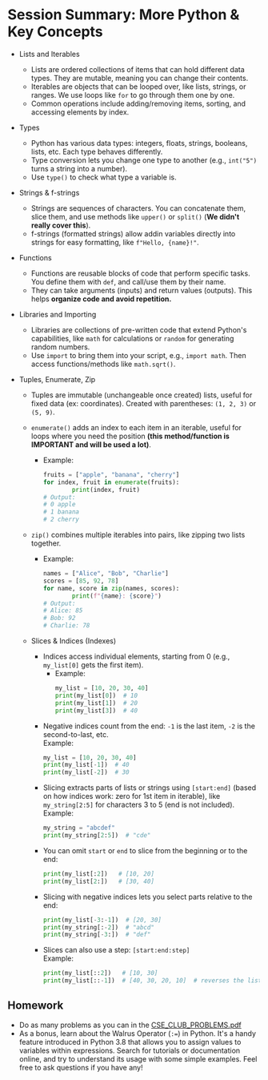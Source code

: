# Session Summary: More Python & Key Concepts

- Lists and Iterables
  - Lists are ordered collections of items that can hold different data types. They are mutable, meaning you can change their contents.
  - Iterables are objects that can be looped over, like lists, strings, or ranges. We use loops like `for` to go through them one by one.
  - Common operations include adding/removing items, sorting, and accessing elements by index.

- Types
  - Python has various data types: integers, floats, strings, booleans, lists, etc. Each type behaves differently.
  - Type conversion lets you change one type to another (e.g., `int("5")` turns a string into a number).
  - Use `type()` to check what type a variable is.

- Strings & f-strings
  - Strings are sequences of characters. You can concatenate them, slice them, and use methods like `upper()` or `split()` (__We didn't really cover this__).
  - f-strings (formatted strings) allow addin variables directly into strings for easy formatting, like `f"Hello, {name}!"`.

- Functions
  - Functions are reusable blocks of code that perform specific tasks. You define them with `def`, and call/use them by their name.
  - They can take arguments (inputs) and return values (outputs). This helps **organize code and avoid repetition.**

- Libraries and Importing
  - Libraries are collections of pre-written code that extend Python's capabilities, like `math` for calculations or `random` for generating random numbers.
  - Use `import` to bring them into your script, e.g., `import math`. Then access functions/methods like `math.sqrt()`.

- Tuples, Enumerate, Zip
    - Tuples are immutable (unchangeable once created) lists, useful for fixed data (ex: coordinates). Created with parentheses: `(1, 2, 3)` or `(5, 9)`.
    - `enumerate()` adds an index to each item in an iterable, useful for loops where you need the position **(this method/function is IMPORTANT and will be used a lot)**.
        - Example:  
            ```python
            fruits = ["apple", "banana", "cherry"]
            for index, fruit in enumerate(fruits):
                    print(index, fruit)
            # Output:
            # 0 apple
            # 1 banana
            # 2 cherry
            ```

    - `zip()` combines multiple iterables into pairs, like zipping two lists together.
        - Example:  
            ```python
            names = ["Alice", "Bob", "Charlie"]
            scores = [85, 92, 78]
            for name, score in zip(names, scores):
                    print(f"{name}: {score}")
            # Output:
            # Alice: 85
            # Bob: 92
            # Charlie: 78
            ```

    - Slices & Indices (Indexes)
        - Indices access individual elements, starting from 0 (e.g., `my_list[0]` gets the first item).
            - Example:  
                ```python
                my_list = [10, 20, 30, 40]
                print(my_list[0])  # 10
                print(my_list[1])  # 20
                print(my_list[3])  # 40
                ```
        - Negative indices count from the end: `-1` is the last item, `-2` is the second-to-last, etc.  
            Example:  
            ```python
            my_list = [10, 20, 30, 40]
            print(my_list[-1])  # 40
            print(my_list[-2])  # 30
            ```
        - Slicing extracts parts of lists or strings using `[start:end]` (based on how indices work: zero for 1st item in iterable), like `my_string[2:5]` for characters 3 to 5 (end is not included).  
            Example:  
            ```python
            my_string = "abcdef"
            print(my_string[2:5])  # "cde"
            ```
        - You can omit `start` or `end` to slice from the beginning or to the end:  
            ```python
            print(my_list[:2])   # [10, 20]
            print(my_list[2:])   # [30, 40]
            ```
        - Slicing with negative indices lets you select parts relative to the end:  
            ```python
            print(my_list[-3:-1])  # [20, 30]
            print(my_string[:-2])  # "abcd"
            print(my_string[-3:])  # "def"
            ```
        - Slices can also use a step: `[start:end:step]`  
            Example:  
            ```python
            print(my_list[::2])   # [10, 30]
            print(my_list[::-1])  # [40, 30, 20, 10]  # reverses the list
            ```

## Homework

- Do as many problems as you can in the [CSE_CLUB_PROBLEMS.pdf](CSE_CLUB_PROBLEMS.pdf)
- As a bonus, learn about the Walrus Operator (`:=`) in Python. It's a handy feature introduced in Python 3.8 that allows you to assign values to variables within expressions. Search for tutorials or documentation online, and try to understand its usage with some simple examples. Feel free to ask questions if you have any!